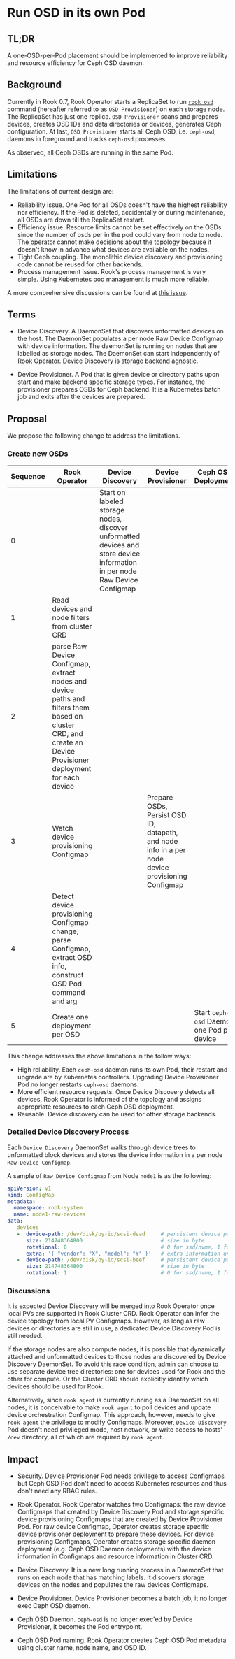 # Run OSD in its own Pod

## TL;DR

A one-OSD-per-Pod placement should be implemented to improve reliability and resource efficiency for Ceph OSD daemon.

## Background

Currently in Rook 0.7, Rook Operator starts a ReplicaSet to run [`rook osd`](https://github.com/rook/rook/blob/master/cmd/rook/osd.go) command (hereafter referred to as `OSD Provisioner`)  on each storage node. The ReplicaSet has just one replica. `OSD Provisioner` scans and prepares devices, creates OSD IDs and data directories or devices, generates Ceph configuration. At last, `OSD Provisioner` starts all Ceph OSD, i.e. `ceph-osd`, daemons in foreground and tracks `ceph-osd` processes.

As observed, all Ceph OSDs are running in the same Pod.

## Limitations

The limitations of current design are:

- Reliability issue. One Pod for all OSDs doesn't have the highest reliability nor efficiency. If the Pod is deleted, accidentally or during maintenance, all OSDs are down till the ReplicaSet restart.
- Efficiency issue. Resource limits cannot be set effectively on the OSDs since the number of osds per in the pod could vary from node to node. The operator cannot make decisions about the topology because it doesn't know in advance what devices are available on the nodes.
- Tight Ceph coupling. The monolithic device discovery and provisioning code cannot be reused for other backends.
- Process management issue. Rook's process management is very simple. Using Kubernetes pod management is much more reliable.


A more comprehensive discussions can be found at [this issue](https://github.com/rook/rook/issues/1341).

## Terms

- Device Discovery. A DaemonSet that discovers unformatted devices on the host. The DaemonSet populates a per node Raw Device Configmap with device information. The daemonSet is running on nodes that are labelled as storage nodes. The DaemonSet can start independently of Rook Operator. Device Discovery is storage backend agnostic.

- Device Provisioner. A Pod that is given device or directory paths upon start and make backend specific storage types. For instance, the provisioner prepares OSDs for Ceph backend. It is a Kubernetes batch job and exits after the devices are prepared.

## Proposal

We propose the following change to address the limitations.


### Create new OSDs
| Sequence |Rook Operator | Device Discovery  | Device Provisioner   | Ceph OSD Deployment |
|---|---|---|---|---|
| 0  |  | Start on labeled storage nodes, discover unformatted devices and store device information in per node Raw Device Configmap  |   |
| 1  | Read devices and node filters from cluster CRD |   |   |
| 2  | parse Raw Device Configmap, extract nodes and device paths and filters them based on cluster CRD, and create an Device Provisioner deployment for each device  || | |
| 3  | Watch device provisioning Configmap | | Prepare OSDs, Persist OSD ID, datapath, and node info in a per node device provisioning Configmap | |
| 4  | Detect device provisioning Configmap change, parse Configmap, extract OSD info, construct OSD Pod command and arg | | | |
| 5  | Create one deployment per OSD | | |Start `ceph-osd` Daemon one Pod per device |


This change addresses the above limitations in the follow ways:
- High reliability. Each `ceph-osd` daemon runs its own Pod, their restart and upgrade are by Kubernetes controllers. Upgrading Device Provisioner Pod no longer restarts `ceph-osd` daemons.
- More efficient resource requests. Once Device Discovery detects all devices, Rook Operator is informed of the topology and assigns appropriate resources to each Ceph OSD deployment.
- Reusable. Device discovery can be used for other storage backends.


### Detailed Device Discovery Process

Each `Device Discovery` DaemonSet walks through device trees to unformatted block devices and stores the device information in a per node `Raw Device Configmap`.

A sample of `Raw Device Configmap` from Node `node1` is as the following:

```yaml
apiVersion: v1
kind: ConfigMap
metadata:
  namespace: rook-system
  name: node1-raw-devices
data:
   devices
   -  device-path: /dev/disk/by-id/scsi-dead     # persistent device path
      size: 214748364800                         # size in byte
      rotational: 0                              # 0 for ssd/nvme, 1 for hdd, based on reading from sysfs
      extra: '{ "vendor": "X", "model": "Y" }'   # extra information under sysfs about the device in json, such as vendor/model, scsi level, target info, etc.
   -  device-path: /dev/disk/by-id/scsi-beef     # persistent device path
      size: 214748364800                         # size in byte
      rotational: 1                              # 0 for ssd/nvme, 1 for hdd, based on reading from sysfs
```

### Discussions

It is expected Device Discovery will be merged into Rook Operator once local PVs are supported in Rook Cluster CRD. Rook Operator can infer the device topology from local PV Configmaps. However, as long as raw devices or directories are still in use, a dedicated Device Discovery Pod is still needed.

If the storage nodes are also compute nodes, it is possible that dynamically attached and unformatted devices to those nodes are discovered by Device Discovery DaemonSet. To avoid this race condition, admin can choose to use separate device tree directories: one for devices used for Rook and the other for compute. Or the Cluster CRD should explicitly identify which devices should be used for Rook.

Alternatively, since `rook agent` is currently running as a DaemonSet on all nodes, it is conceivable to make `rook agent` to poll devices and update device orchestration Configmap. This approach, however, needs to give `rook agent` the privilege to modify Configmaps. Moreover, `Device Discovery` Pod doesn't need privileged mode, host network, or write access to hosts' `/dev` directory, all of which are required by `rook agent`.

## Impact

- Security. Device Provisioner Pod needs privilege to access Configmaps but Ceph OSD Pod don't need to access Kubernetes resources and thus don't need any RBAC rules.

- Rook Operator. Rook Operator watches two Configmaps: the raw device Configmaps that created by Device Discovery Pod and storage specific device provisioning Configmaps that are created by Device Provisioner Pod. For raw device Configmap, Operator creates storage specific device provisioner deployment to prepare these devices. For device provisioning Configmaps, Operator creates storage specific daemon deployment (e.g. Ceph OSD Daemon deployments) with the device information in Configmaps and resource information in Cluster CRD.

- Device Discovery. It is a new long running process in a DaemonSet that runs on each node that has matching labels. It discovers storage devices on the nodes and populates the raw devices Configmaps.

- Device Provisioner. Device Provisioner becomes a batch job, it no longer exec Ceph OSD daemon.

- Ceph OSD Daemon. `ceph-osd` is no longer exec'ed by Device Provisioner, it becomes the Pod entrypoint.

- Ceph OSD Pod naming. Rook Operator creates Ceph OSD Pod metadata using cluster name, node name, and OSD ID.
